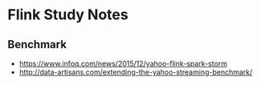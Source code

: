 # Flink Study Notes

## Benchmark

* https://www.infoq.com/news/2015/12/yahoo-flink-spark-storm
* http://data-artisans.com/extending-the-yahoo-streaming-benchmark/
